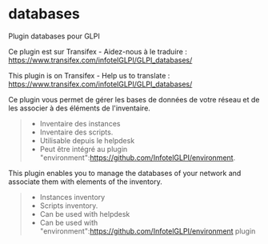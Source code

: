 # databases
Plugin databases pour GLPI

Ce plugin est sur Transifex - Aidez-nous à le traduire :
https://www.transifex.com/infotelGLPI/GLPI_databases/

This plugin is on Transifex - Help us to translate :
https://www.transifex.com/infotelGLPI/GLPI_databases/

Ce plugin vous permet de gérer les bases de données de votre réseau et de les associer à des éléments de l'inventaire.
> * Inventaire des instances
> * Inventaire des scripts.
> * Utilisable depuis le helpdesk
> * Peut être intégré au plugin "environment":https://github.com/InfotelGLPI/environment.

This plugin enables you to manage the databases of your network and associate them with elements of the inventory.
> * Instances inventory
> * Scripts inventory.
> * Can be used with helpdesk
> * Can be used with "environment":https://github.com/InfotelGLPI/environment plugin
